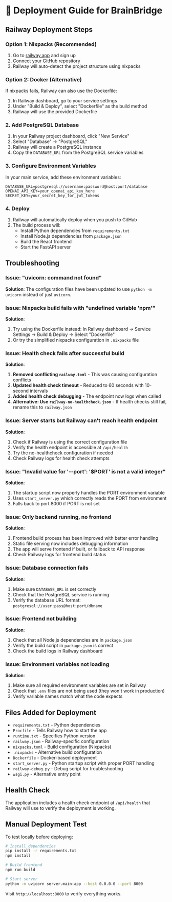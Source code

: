 # 🚀 Deployment Guide for BrainBridge

## Railway Deployment Steps

### Option 1: Nixpacks (Recommended)
1. Go to [railway.app](https://railway.app) and sign up
2. Connect your GitHub repository
3. Railway will auto-detect the project structure using nixpacks

### Option 2: Docker (Alternative)
If nixpacks fails, Railway can also use the Dockerfile:
1. In Railway dashboard, go to your service settings
2. Under "Build & Deploy", select "Dockerfile" as the build method
3. Railway will use the provided Dockerfile

### 2. Add PostgreSQL Database
1. In your Railway project dashboard, click "New Service"
2. Select "Database" → "PostgreSQL"
3. Railway will create a PostgreSQL instance
4. Copy the `DATABASE_URL` from the PostgreSQL service variables

### 3. Configure Environment Variables
In your main service, add these environment variables:

```
DATABASE_URL=postgresql://username:password@host:port/database
OPENAI_API_KEY=your_openai_api_key_here
SECRET_KEY=your_secret_key_for_jwt_tokens
```

### 4. Deploy
1. Railway will automatically deploy when you push to GitHub
2. The build process will:
   - Install Python dependencies from `requirements.txt`
   - Install Node.js dependencies from `package.json`
   - Build the React frontend
   - Start the FastAPI server

## Troubleshooting

### Issue: "uvicorn: command not found"
**Solution**: The configuration files have been updated to use `python -m uvicorn` instead of just `uvicorn`.

### Issue: Nixpacks build fails with "undefined variable 'npm'"
**Solution**: 
1. Try using the Dockerfile instead: In Railway dashboard → Service Settings → Build & Deploy → Select "Dockerfile"
2. Or try the simplified nixpacks configuration in `.nixpacks` file

### Issue: Health check fails after successful build
**Solution**: 
1. **Removed conflicting `railway.toml`** - This was causing configuration conflicts
2. **Updated health check timeout** - Reduced to 60 seconds with 10-second intervals
3. **Added health check debugging** - The endpoint now logs when called
4. **Alternative: Use `railway-no-healthcheck.json`** - If health checks still fail, rename this to `railway.json`

### Issue: Server starts but Railway can't reach health endpoint
**Solution**:
1. Check if Railway is using the correct configuration file
2. Verify the health endpoint is accessible at `/api/health`
3. Try the no-healthcheck configuration if needed
4. Check Railway logs for health check attempts

### Issue: "Invalid value for '--port': '$PORT' is not a valid integer"
**Solution**: 
1. The startup script now properly handles the PORT environment variable
2. Uses `start_server.py` which correctly reads the PORT from environment
3. Falls back to port 8000 if PORT is not set

### Issue: Only backend running, no frontend
**Solution**: 
1. Frontend build process has been improved with better error handling
2. Static file serving now includes debugging information
3. The app will serve frontend if built, or fallback to API response
4. Check Railway logs for frontend build status

### Issue: Database connection fails
**Solution**: 
1. Make sure `DATABASE_URL` is set correctly
2. Check that the PostgreSQL service is running
3. Verify the database URL format: `postgresql://user:pass@host:port/dbname`

### Issue: Frontend not building
**Solution**:
1. Check that all Node.js dependencies are in `package.json`
2. Verify the build script in `package.json` is correct
3. Check the build logs in Railway dashboard

### Issue: Environment variables not loading
**Solution**:
1. Make sure all required environment variables are set in Railway
2. Check that `.env` files are not being used (they won't work in production)
3. Verify variable names match what the code expects

## Files Added for Deployment

- `requirements.txt` - Python dependencies
- `Procfile` - Tells Railway how to start the app
- `runtime.txt` - Specifies Python version
- `railway.json` - Railway-specific configuration
- `nixpacks.toml` - Build configuration (Nixpacks)
- `.nixpacks` - Alternative build configuration
- `Dockerfile` - Docker-based deployment
- `start_server.py` - Python startup script with proper PORT handling
- `railway-debug.py` - Debug script for troubleshooting
- `wsgi.py` - Alternative entry point

## Health Check

The application includes a health check endpoint at `/api/health` that Railway will use to verify the deployment is working.

## Manual Deployment Test

To test locally before deploying:

```bash
# Install dependencies
pip install -r requirements.txt
npm install

# Build frontend
npm run build

# Start server
python -m uvicorn server.main:app --host 0.0.0.0 --port 8000
```

Visit `http://localhost:8000` to verify everything works.
